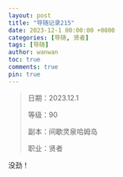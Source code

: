 ```yaml
---
layout: post
title: "导随记录215"
date: 2023-12-1 00:00:00 +0800
categories: [导随, 贤者]
tags: [导随]
author: wanwan
toc: true
comments: true
pin: true
---
```

> 日期：2023.12.1
>
> 等级：90
>
> 副本：间歇灵泉哈姆岛
>
> 职业：贤者

没劲！